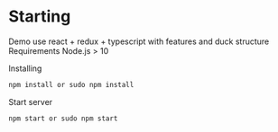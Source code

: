 # Starting

Demo use react + redux + typescript with features and duck structure
Requirements
Node.js > 10

Installing

```bash
npm install or sudo npm install
```

Start server

```bash
npm start or sudo npm start
```
